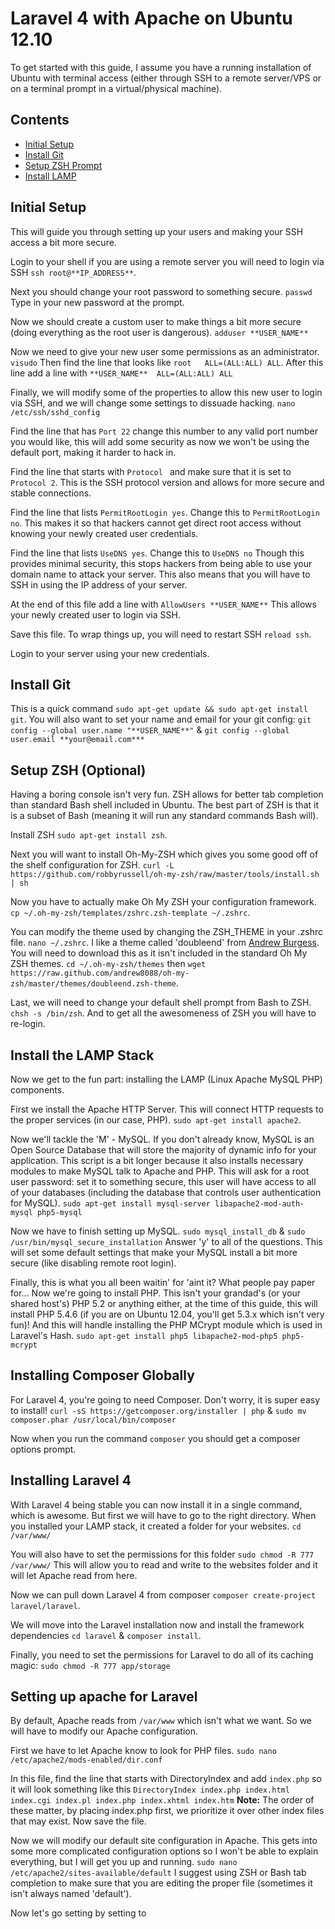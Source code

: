 # Laravel 4 with Apache on Ubuntu 12.10

To get started with this guide, I assume you have a running installation of Ubuntu with terminal access (either through SSH to a remote server/VPS or on a terminal prompt in a virtual/physical machine).

## Contents

- [Initial Setup](#initial-setup)
- [Install Git](#install-git)
- [Setup ZSH Prompt](#setup-zsh-optional)
- [Install LAMP](#install-the-lamp-stack)

## Initial Setup

This will guide you through setting up your users and making your SSH access a bit more secure.

Login to your shell if you are using a remote server you will need to login via SSH `ssh root@**IP_ADDRESS**`.

Next you should change your root password to something secure.
`passwd` Type in your new password at the prompt.

Now we should create a custom user to make things a bit more secure (doing everything as the root user is dangerous). `adduser **USER_NAME**`

Now we need to give your new user some permissions as an administrator. `visudo` Then find the line that looks like `root	ALL=(ALL:ALL) ALL`. After this line add a line with `**USER_NAME**	ALL=(ALL:ALL) ALL`

Finally, we will modify some of the properties to allow this new user to login via SSH, and we will change some settings to dissuade hacking. `nano /etc/ssh/sshd_config`

Find the line that has `Port 22` change this number to any valid port number you would like, this will add some security as now we won't be using the default port, making it harder to hack in.

Find the line that starts with `Protocol ` and make sure that it is set to `Protocol 2`. This is the SSH protocol version and allows for more secure and stable connections.

Find the line that lists `PermitRootLogin yes`. Change this to `PermitRootLogin no`. This makes it so that hackers cannot get direct root access without knowing your newly created user credentials.

Find the line that lists `UseDNS yes`. Change this to `UseDNS no` Though this provides minimal security, this stops hackers from being able to use your domain name to attack your server. This also means that you will have to SSH in using the IP address of your server.

At the end of this file add a line with `AllowUsers **USER_NAME**` This allows your newly created user to login via SSH.

Save this file. To wrap things up, you will need to restart SSH `reload ssh`.

Login to your server using your new credentials.

## Install Git

This is a quick command `sudo apt-get update && sudo apt-get install git`. You will also want to set your name and email for your git config: `git config --global user.name "**USER_NAME**"` & `git config --global user.email **your@email.com***`

## Setup ZSH (Optional)

Having a boring console isn't very fun. ZSH allows for better tab completion than standard Bash shell included in Ubuntu. The best part of ZSH is that it is a subset of Bash (meaning it will run any standard commands Bash will).

Install ZSH `sudo apt-get install zsh`.

Next you will want to install Oh-My-ZSH which gives you some good off of the shelf configuration for ZSH. `curl -L https://github.com/robbyrussell/oh-my-zsh/raw/master/tools/install.sh | sh`

Now you have to actually make Oh My ZSH your configuration framework. `cp ~/.oh-my-zsh/templates/zshrc.zsh-template ~/.zshrc`.

You can modify the theme used by changing the ZSH_THEME in your .zshrc file. `nano ~/.zshrc`. I like a theme called 'doubleend' from [Andrew Burgess](https://github.com/andrew8088/oh-my-zsh/blob/master/themes/doubleend.zsh-theme). You will need to download this as it isn't included in the standard Oh My ZSH themes. `cd ~/.oh-my-zsh/themes` then `wget https://raw.github.com/andrew8088/oh-my-zsh/master/themes/doubleend.zsh-theme`.

Last, we will need to change your default shell prompt from Bash to ZSH. `chsh -s /bin/zsh`. And to get all the awesomeness of ZSH you will have to re-login.

## Install the LAMP Stack

Now we get to the fun part: installing the LAMP (Linux Apache MySQL PHP) components.

First we install the Apache HTTP Server. This will connect HTTP requests to the proper services (in our case, PHP). `sudo apt-get install apache2`.

Now we'll tackle the 'M' - MySQL. If you don't already know, MySQL is an Open Source Database that will store the majority of dynamic info for your application. This script is a bit longer because it also installs necessary modules to make MySQL talk to Apache and PHP. This will ask for a root user password: set it to something secure, this user will have access to all of your databases (including the database that controls user authentication for MySQL). `sudo apt-get install mysql-server libapache2-mod-auth-mysql php5-mysql`

Now we have to finish setting up MySQL. `sudo mysql_install_db` & `sudo /usr/bin/mysql_secure_installation` Answer 'y' to all of the questions. This will set some default settings that make your MySQL install a bit more secure (like disabling remote root login).

Finally, this is what you all been waitin' for 'aint it? What people pay paper for... Now we're going to install PHP. This isn't your grandad's (or your shared host's) PHP 5.2 or anything either, at the time of this guide, this will install PHP 5.4.6 (if you are on Ubuntu 12.04, you'll get 5.3.x which isn't very fun)! And this will handle installing the PHP MCrypt module which is used in Laravel's Hash. `sudo apt-get install php5 libapache2-mod-php5 php5-mcrypt`

## Installing Composer Globally

For Laravel 4, you're going to need Composer. Don't worry, it is super easy to install! `curl -sS https://getcomposer.org/installer | php` & `sudo mv composer.phar /usr/local/bin/composer`

Now when you run the command `composer` you should get a composer options prompt.

## Installing Laravel 4

With Laravel 4 being stable you can now install it in a single command, which is awesome. But first we will have to go to the right directory. When you installed your LAMP stack, it created a folder for your websites. `cd /var/www/`

You will also have to set the permissions for this folder `sudo chmod -R 777 /var/www/` This will allow you to read and write to the websites folder and it will let Apache read from here.

Now we can pull down Laravel 4 from composer `composer create-project laravel/laravel`.

We will move into the Laravel installation now and install the framework dependencies `cd laravel` & `composer install`.

Finally, you need to set the permissions for Laravel to do all of its caching magic: `sudo chmod -R 777 app/storage`

## Setting up apache for Laravel

By default, Apache reads from `/var/www` which isn't what we want. So we will have to modify our Apache configuration.

First we have to let Apache know to look for PHP files. `sudo nano /etc/apache2/mods-enabled/dir.conf`

In this file, find the line that starts with DirectoryIndex and add `index.php` so it will look something like this `DirectoryIndex index.php index.html index.cgi index.pl index.php index.xhtml index.htm` **Note:** The order of these matter, by placing index.php first, we prioritize it over other index files that may exist. Now save the file.

Now we will modify our default site configuration in Apache. This gets into some more complicated configuration options so I won't be able to explain everything, but I will get you up and running. `sudo nano /etc/apache2/sites-available/default` I suggest using ZSH or Bash tab completion to make sure that you are editing the proper file (sometimes it isn't always named 'default').

Now let's go setting by setting to
